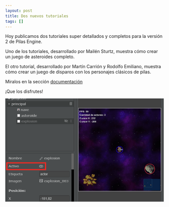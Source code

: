 ```yaml
---
layout: post
title: Dos nuevos tutoriales
tags: []
---
```



Hoy publicamos dos tutoriales super detallados y completos
para la versión 2 de Pilas Engine.

Uno de los tutoriales, desarrollado por Mailén Sturtz, muestra
cómo crear un juego de asteroides completo.

El otro tutorial, desarrollado por Martín Carrión y Rodolfo Emiliano,
muestra cómo crear un juego de disparos con los personajes clásicos
de pilas.

Miralos en la sección [documentación](/documentacion/)

¡Que los disfrutes!

![](/assets/noticias/nuevos-tutoriales.png)
